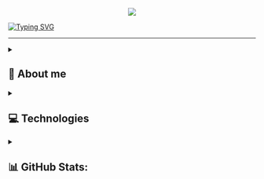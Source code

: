 <p align="center">
  <img src="https://github-widgetbox.vercel.app/api/profile?username=PoProstuWitold&data=followers,repositories,stars,commits&theme=darkmode">
</p>

<p align="center">

[![Typing SVG](https://readme-typing-svg.herokuapp.com?font=Roboto+Mono&weight=700&size=26&duration=8000repeat=false&pause=3000&color=38BDAE&center=true&vCenter=true&multiline=true&width=1000&lines=Hello%2C+I'm+Witold+Zawada.+Self-taugh+TypeScript+Developer)](https://git.io/typing-svg)

</p>
<hr />

<details>
 <summary>
   
  ## 💫 About me
  
  </summary> 
  
  Hello, I'm Witold Zawada. I'm a 19-year-old self-taugh developer from Poland with a passion for coding in **Node.js** and **TypeScript**. In my spare time, I enjoy coding side projects, indulging in video games, anime, skiing, history, folk rock music, as well as spending quality time with my dog Rafi.
  
</details>
  


</details>  

<details>
 <summary>
   
   ## 💻 Technologies
  
  </summary> 

### Languages & Runtimes
![NodeJS](https://img.shields.io/badge/Node.js-43853D?style=for-the-badge&logo=node.js&logoColor=white)&nbsp;
![JavaScript](https://img.shields.io/badge/JavaScript-%23323330.svg?style=for-the-badge&logo=javascript&logoColor=%23F7DF1E)&nbsp;
![TypeScript](https://img.shields.io/badge/TypeScript-%23007ACC.svg?style=for-the-badge&logo=typescript&logoColor=white)&nbsp;
![HTML5](https://img.shields.io/badge/HTML5-%23E34F26.svg?style=for-the-badge&logo=html5&logoColor=white)&nbsp;
![CSS3](https://img.shields.io/badge/CSS3-%231572B6.svg?style=for-the-badge&logo=css3&logoColor=white)&nbsp;
![C](https://img.shields.io/badge/C-%2300599C.svg?style=for-the-badge&logo=c&logoColor=white)&nbsp;
![C++](https://img.shields.io/badge/C++-%2300599C.svg?style=for-the-badge&logo=c%2B%2B&logoColor=white)&nbsp;
![Python](https://img.shields.io/badge/Python-3670A0?style=for-the-badge&logo=python&logoColor=ffdd54)&nbsp;

### Frameworks & Libraries
![Express](https://img.shields.io/badge/express.js-%23404d59.svg?style=for-the-badge&logo=express&logoColor=%2361DAFB)
![Fastify](https://img.shields.io/badge/fastify-%23000000.svg?style=for-the-badge&logo=fastify&logoColor=white)
![Nest](https://img.shields.io/badge/Nest.js-E0234E?style=for-the-badge&logo=nestjs&logoColor=white)&nbsp;
![React](https://img.shields.io/badge/React-20232A?style=for-the-badge&logo=react&logoColor=61DAFB)&nbsp;
![Next](https://camo.githubusercontent.com/8552f38715af0ea9f364801b055f7a2448812b49075860983d53a81414349623/68747470733a2f2f696d672e736869656c64732e696f2f7374617469632f76313f7374796c653d666f722d7468652d6261646765266d6573736167653d4e6578742e6a7326636f6c6f723d303030303030266c6f676f3d4e6578742e6a73266c6f676f436f6c6f723d464646464646266c6162656c3d)&nbsp;
![TailwindCSS](https://img.shields.io/badge/tailwindcss-%2338B2AC.svg?style=for-the-badge&logo=tailwind-css&logoColor=white)&nbsp;

### Databases & DevOps
![PostgreSQL](https://img.shields.io/badge/PostgreSQL-316192?style=for-the-badge&logo=postgresql&logoColor=white)&nbsp;
![MongoDB](https://img.shields.io/badge/MongoDB-4EA94B?style=for-the-badge&logo=mongodb&logoColor=white)&nbsp;
![Redis](https://img.shields.io/badge/Redis-DC382D?style=for-the-badge&logo=redis&logoColor=white)&nbsp;
![Docker](https://img.shields.io/badge/Docker-2496ED?style=for-the-badge&logo=docker&logoColor=white)&nbsp;

### Others
![GraphQL](https://img.shields.io/badge/-GraphQL-E10098?style=for-the-badge&logo=graphql&logoColor=white)
![Jest](https://img.shields.io/badge/-jest-%23C21325?style=for-the-badge&logo=jest&logoColor=white)&nbsp;
  
</details>


<details>
 <summary>
   
  ## 📊 GitHub Stats:
  
  </summary> 

![](https://github-readme-stats.vercel.app/api?username=PoProstuWitold&theme=tokyonight&hide_border=false&include_all_commits=true&count_private=true)

![](https://github-readme-streak-stats.herokuapp.com/?user=PoProstuWitold&theme=tokyonight&hide_border=false)

![](https://github-readme-stats.vercel.app/api/top-langs/?username=PoProstuWitold&theme=tokyonight&hide_border=false&include_all_commits=true&count_private=true&layout=compact)
  
</details>
